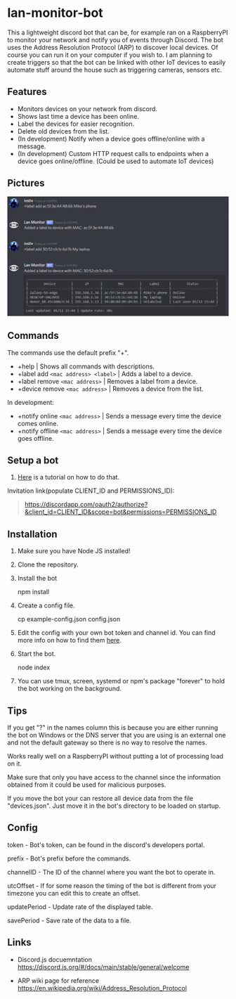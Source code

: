 # lan-monitor-bot

This a lightweight discord bot that can be, for example ran on a RaspberryPI to monitor your network and notify you of events through Discord. The bot uses the Address Resolution Protocol (ARP) to discover local devices. Of course you can run it on your computer if you wish to. I am planning to create triggers so that the bot can be linked with other IoT devices to easily automate stuff around the house such as triggering cameras, sensors etc. 

## Features
* Monitors devices on your network from discord.
* Shows last time a device has been online.
* Label the devices for easier recognition. 
* Delete old devices from the list. 
* (In development) Notify when a device goes offline/online with a message. 
* (In development) Custom HTTP request calls to endpoints when a device goes online/offline. (Could be used to automate IoT devices)

## Pictures
![Picture](https://github.com/Ivstiv/lan-monitor-bot/blob/master/pic.png)

## Commands
The commands use the default prefix "+". 

* +help | Shows all commands with descriptions.
* +label add `<mac address> <label>` | Adds a label to a device.
* +label remove `<mac address>` | Removes a label from a device.
* +device remove `<mac address>` | Removes a device 
from the list.

In development: 

* +notify online `<mac address>` | Sends a message every time the device comes online.
* +notify offline `<mac address>` | Sends a message every time the device goes offline.

## Setup a bot
1. [Here](https://www.digitaltrends.com/gaming/how-to-make-a-discord-bot/) is a tutorial on how to do that.

Invitation link(populate CLIENT_ID and PERMISSIONS_ID):
>https://discordapp.com/oauth2/authorize?&client_id=CLIENT_ID&scope=bot&permissions=PERMISSIONS_ID

## Installation
1. Make sure you have Node JS installed!

2. Clone the repository. 

3. Install the bot

	npm install
4. Create a config file.

    cp example-config.json config.json 
5. Edit the config with your own bot token and channel id. You can find more info on how to find them [here](https://github.com/Chikachi/DiscordIntegration/wiki/How-to-get-a-token-and-channel-ID-for-Discord).

6. Start the bot. 

    node index
7. You can use tmux, screen, systemd or npm's package "forever" to hold the bot working on the background.

## Tips

If you get "?" in the names column this is because you are either running the bot on Windows or the DNS server that you are using is an external one and not the default gateway so there is no way to resolve the names. 

Works really well on a RaspberryPI without putting a lot of processing load on it. 

Make sure that only you have access to the channel since the information obtained from it could be used for malicious purposes.

If you move the bot your can restore all device data from the file "devices.json". Just move it in the bot's directory to be loaded on startup. 

## Config
token - Bot's token, can be found in the discord's developers portal.

prefix - Bot's prefix before the commands.

channelID - The ID of the channel where you want the bot to operate in. 

utcOffset - If for some reason the timing of the bot is different from your timezone you can edit this to create an offset.

updatePeriod - Update rate of the displayed table. 

savePeriod - Save rate of the data to a file. 

## Links
* Discord.js docuemntation <https://discord.js.org/#/docs/main/stable/general/welcome>

* ARP wiki page for reference
<https://en.wikipedia.org/wiki/Address_Resolution_Protocol>